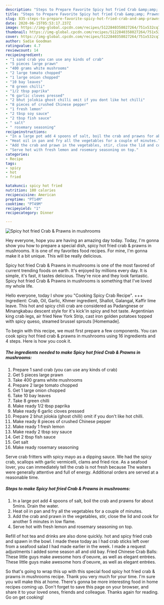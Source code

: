 ```yaml
---
description: "Steps to Prepare Favorite Spicy hot fried Crab &amp;amp; Prawns in mushrooms"
title: "Steps to Prepare Favorite Spicy hot fried Crab &amp;amp; Prawns in mushrooms"
slug: 835-steps-to-prepare-favorite-spicy-hot-fried-crab-and-amp-prawns-in-mushrooms
date: 2020-06-15T05:53:17.237Z
image: https://img-global.cpcdn.com/recipes/5122840358027264/751x532cq70/spicy-hot-fried-crab-prawns-in-mushrooms-recipe-main-photo.jpg
thumbnail: https://img-global.cpcdn.com/recipes/5122840358027264/751x532cq70/spicy-hot-fried-crab-prawns-in-mushrooms-recipe-main-photo.jpg
cover: https://img-global.cpcdn.com/recipes/5122840358027264/751x532cq70/spicy-hot-fried-crab-prawns-in-mushrooms-recipe-main-photo.jpg
author: Sadie Goodman
ratingvalue: 4.7
reviewcount: 14
recipeingredient:
- "1 sand crab you can use any kinds of crab"
- "5 pieces large prawn"
- "400 grams white mushrooms"
- "2 large tomato chopped"
- "1 large onion chopped"
- "10 bay leaves"
- "8 green chilli"
- "1/2 tbsp paprika"
- "6 garlic cloves pressed"
- "2 bhut jolokia ghost chilli omit if you dont like hot chilli"
- "8 pieces of crushed Chinese pepper"
- "1 fresh lemon"
- "2 tbsp soy sauce"
- "2 tbsp fish sauce"
- " salt"
- " rosemary seasoning"
recipeinstructions:
- "In a large pot add 4 spoons of salt, boil the crab and prawns for about 5mins. Drain the water."
- "Heat oil in pan and fry all the vegetables for a couple of minutes."
- "Add the crab and prawn in the vegetables, stir, close the lid and cook for another 5 minutes in low flame."
- "Serve hot with fresh lemon and rosemary seasoning on top."
categories:
- Recipe
tags:
- spicy
- hot
- fried

katakunci: spicy hot fried 
nutrition: 180 calories
recipecuisine: American
preptime: "PT14M"
cooktime: "PT49M"
recipeyield: "1"
recipecategory: Dinner

---
```



![Spicy hot fried Crab &amp; Prawns in mushrooms](https://img-global.cpcdn.com/recipes/5122840358027264/751x532cq70/spicy-hot-fried-crab-prawns-in-mushrooms-recipe-main-photo.jpg)

Hey everyone, hope you are having an amazing day today. Today, I'm gonna show you how to prepare a special dish, spicy hot fried crab &amp; prawns in mushrooms. It is one of my favorites food recipes. For mine, I'm gonna make it a bit unique. This will be really delicious.

Spicy hot fried Crab &amp; Prawns in mushrooms is one of the most favored of current trending foods on earth. It's enjoyed by millions every day. It is simple, it's fast, it tastes delicious. They're nice and they look fantastic. Spicy hot fried Crab &amp; Prawns in mushrooms is something that I've loved my whole life.

Hello everyone, today I show you &#34;Cooking Spicy Crab Recipe&#34;. +++ Ingredient: Crab, Oil, Garlic, Khmer ingredient, Shallot, Galangal, Kaffir lime leave. This hot and spicy chili crab are considered as Padangnese or Minangkabau descent style for it&#39;s kick&#39;in spicy and hot taste. Argentinian king crab legs, air fried New York Strip, cast iron golden potatoes topped with spicy queso, steamed brussel sprouts [Homemade].


To begin with this recipe, we must first prepare a few components. You can cook spicy hot fried crab &amp; prawns in mushrooms using 16 ingredients and 4 steps. Here is how you cook it.

<!--inarticleads1-->

##### The ingredients needed to make Spicy hot fried Crab &amp; Prawns in mushrooms:

1. Prepare 1 sand crab (you can use any kinds of crab)
1. Get 5 pieces large prawn
1. Take 400 grams white mushrooms
1. Prepare 2 large tomato chopped
1. Get 1 large onion chopped
1. Take 10 bay leaves
1. Take 8 green chilli
1. Make ready 1/2 tbsp paprika
1. Make ready 6 garlic cloves pressed
1. Prepare 2 bhut jolokia (ghost chilli) omit if you don&#39;t like hot chilli.
1. Make ready 8 pieces of crushed Chinese pepper
1. Make ready 1 fresh lemon
1. Make ready 2 tbsp soy sauce
1. Get 2 tbsp fish sauce
1. Get  salt
1. Make ready  rosemary seasoning


Serve crab fritters with spicy mayo as a dipping sauce. We had the spicy crab, scallops with garlic vermicelli, clams and fried rice. As a seafood lover, you can immediately tell the crab is not fresh because The waiters were generally attentive and full of energy. Additional orders are served at a reasonable time. 

<!--inarticleads2-->

##### Steps to make Spicy hot fried Crab &amp; Prawns in mushrooms:

1. In a large pot add 4 spoons of salt, boil the crab and prawns for about 5mins. Drain the water.
1. Heat oil in pan and fry all the vegetables for a couple of minutes.
1. Add the crab and prawn in the vegetables, stir, close the lid and cook for another 5 minutes in low flame.
1. Serve hot with fresh lemon and rosemary seasoning on top.


Refill of hot tea and drinks are also done quickly. hot and spicy fried crab and spawn in the bowl. I made these today as I had crab sticks left over from a seafood salad I had made earlier in the week. I made a request adjustments I added some season all and old bay. Fried Chinese Crab Balls: These little guys make awesome hors d&#39;oeuvre, as well as elegant entrées. These little guys make awesome hors d&#39;oeuvre, as well as elegant entrées. 

So that's going to wrap this up with this special food spicy hot fried crab &amp; prawns in mushrooms recipe. Thank you very much for your time. I'm sure you will make this at home. There's gonna be more interesting food in home recipes coming up. Don't forget to save this page on your browser, and share it to your loved ones, friends and colleague. Thanks again for reading. Go on get cooking!
